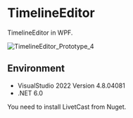 # TimelineEditor
TimelineEditor in WPF.

![TimelineEditor_Prototype_4](https://user-images.githubusercontent.com/9315925/146941364-2e15efc7-dd1c-403b-a561-944378f5cade.gif)

## Environment
<ul>
  <li>VisualStudio 2022 Version 4.8.04081</li>
  <li>.NET 6.0</li>
</ul>

You need to install LivetCast from Nuget.
